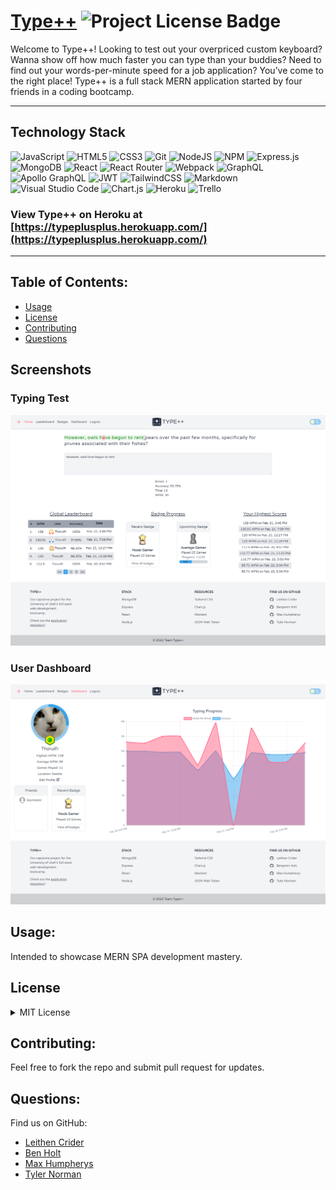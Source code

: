 # [Type++](https://typeplusplus.herokuapp.com/) ![Project License Badge](https://img.shields.io/badge/license-MIT-brightgreen)

Welcome to Type++! Looking to test out your overpriced custom keyboard? Wanna show off how much faster you can type than your buddies? Need to find out your words-per-minute speed for a job application? You’ve come to the right place! Type++ is a full stack MERN application started by four friends in a coding bootcamp.

---

## Technology Stack

![JavaScript](https://img.shields.io/badge/javascript-%23323330.svg?style=for-the-badge&logo=javascript&logoColor=%23F7DF1E)
![HTML5](https://img.shields.io/badge/html5-%23E34F26.svg?style=for-the-badge&logo=html5&logoColor=white)
![CSS3](https://img.shields.io/badge/css3-%231572B6.svg?style=for-the-badge&logo=css3&logoColor=white)
![Git](https://img.shields.io/badge/git-%23F05033.svg?style=for-the-badge&logo=git&logoColor=white)
![NodeJS](https://img.shields.io/badge/node.js-6DA55F?style=for-the-badge&logo=node.js&logoColor=white)
![NPM](https://img.shields.io/badge/npm-CB3837?style=for-the-badge&logo=npm&logoColor=white)
![Express.js](https://img.shields.io/badge/express.js-%23404d59.svg?style=for-the-badge&logo=express&logoColor=%2361DAFB)
![MongoDB](https://img.shields.io/badge/MongoDB-%234ea94b.svg?style=for-the-badge&logo=mongodb&logoColor=white)
![React](https://img.shields.io/badge/react-%2320232a.svg?style=for-the-badge&logo=react&logoColor=%2361DAFB)
![React Router](https://img.shields.io/badge/React_Router-CA4245?style=for-the-badge&logo=react-router&logoColor=white)
![Webpack](https://img.shields.io/badge/webpack-%238DD6F9.svg?style=for-the-badge&logo=webpack&logoColor=black)
![GraphQL](https://img.shields.io/badge/-GraphQL-E10098?style=for-the-badge&logo=graphql&logoColor=white)
![Apollo GraphQL](https://img.shields.io/badge/Apollo%20GraphQL-311C87?&style=for-the-badge&logo=Apollo%20GraphQL&logoColor=white)
![JWT](https://img.shields.io/badge/JWT-black?style=for-the-badge&logo=JSON%20web%20tokens)
![TailwindCSS](https://img.shields.io/badge/tailwindcss-%2338B2AC.svg?style=for-the-badge&logo=tailwind-css&logoColor=white)
![Markdown](https://img.shields.io/badge/markdown-%23000000.svg?style=for-the-badge&logo=markdown&logoColor=white)
![Visual Studio Code](https://img.shields.io/badge/Visual%20Studio%20Code-0078d7.svg?style=for-the-badge&logo=visual-studio-code&logoColor=white)
![Chart.js](https://img.shields.io/badge/chart.js-F5788D.svg?style=for-the-badge&logo=chart.js&logoColor=white)
![Heroku](https://img.shields.io/badge/heroku-%23430098.svg?style=for-the-badge&logo=heroku&logoColor=white)
![Trello](https://img.shields.io/badge/Trello-%23026AA7.svg?style=for-the-badge&logo=Trello&logoColor=white)

### View Type++ on Heroku at [https://typeplusplus.herokuapp.com/](https://typeplusplus.herokuapp.com/)

---

## Table of Contents:

-   [Usage](#usage)
-   [License](#license)
-   [Contributing](#contributing)
-   [Questions](#questions)

## Screenshots

### Typing Test

![Typing test screenshot](/readme-screenshot-game.png)

### User Dashboard

![User dashboard screenshot](/readme-screenshot-dashboard.png)

## Usage:

Intended to showcase MERN SPA development mastery.

## License

<details>

<summary>MIT License</summary>

> Copyright (c) [2021] [Thenlie]
>
> **Permission is hereby granted, free of charge, to any person obtaining a copy** > **of this software and associated documentation files (the "Software"), to deal** > **in the Software without restriction, including without limitation the rights** > **to use, copy, modify, merge, publish, distribute, sublicense, and/or sell** > **copies of the Software, and to permit persons to whom the Software is** > **furnished to do so, subject to the following conditions:**
>
> The above copyright notice and this permission notice shall be included in all
> copies or substantial portions of the Software.
>
> THE SOFTWARE IS PROVIDED "AS IS", WITHOUT WARRANTY OF ANY KIND, EXPRESS OR
> IMPLIED, INCLUDING BUT NOT LIMITED TO THE WARRANTIES OF MERCHANTABILITY,
> FITNESS FOR A PARTICULAR PURPOSE AND NONINFRINGEMENT. IN NO EVENT SHALL THE
> AUTHORS OR COPYRIGHT HOLDERS BE LIABLE FOR ANY CLAIM, DAMAGES OR OTHER
> LIABILITY, WHETHER IN AN ACTION OF CONTRACT, TORT OR OTHERWISE, ARISING FROM,
> OUT OF OR IN CONNECTION WITH THE SOFTWARE OR THE USE OR OTHER DEALINGS IN THE
> SOFTWARE.

</details>

## Contributing:

Feel free to fork the repo and submit pull request for updates.

## Questions:

Find us on GitHub:

<ul>
    <li><a href="https://github.com/Thenlie">Leithen Crider</a></li>
    <li><a href="https://github.com/Thorulfr">Ben Holt</a></li>
    <li><a href="https://github.com/maxh1231">Max Humpherys</a></li>
    <li><a href="https://github.com/t-norm">Tyler Norman</a></li>
</ul>
